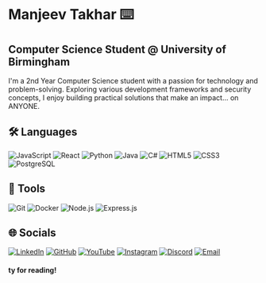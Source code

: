 # Manjeev Takhar ⌨️

## Computer Science Student @ University of Birmingham

I'm a 2nd Year Computer Science student with a passion for technology and problem-solving. Exploring various development frameworks and security concepts, I enjoy building practical solutions that make an impact... on ANYONE.

## 🛠️ Languages

![JavaScript](https://img.shields.io/badge/JavaScript-F7DF1E?style=for-the-badge&logo=javascript&logoColor=black)
![React](https://img.shields.io/badge/React-20232A?style=for-the-badge&logo=react&logoColor=61DAFB)
![Python](https://img.shields.io/badge/Python-3776AB?style=for-the-badge&logo=python&logoColor=white)
![Java](https://img.shields.io/badge/Java-ED8B00?style=for-the-badge&logo=openjdk&logoColor=white)
![C#](https://img.shields.io/badge/C%23-239120?style=for-the-badge&logo=c-sharp&logoColor=white)
![HTML5](https://img.shields.io/badge/HTML5-E34F26?style=for-the-badge&logo=html5&logoColor=white)
![CSS3](https://img.shields.io/badge/CSS3-1572B6?style=for-the-badge&logo=css3&logoColor=white)
![PostgreSQL](https://img.shields.io/badge/PostgreSQL-316192?style=for-the-badge&logo=postgresql&logoColor=white)


## 🔧 Tools

![Git](https://img.shields.io/badge/Git-F05032?style=for-the-badge&logo=git&logoColor=white)
![Docker](https://img.shields.io/badge/Docker-2CA5E0?style=for-the-badge&logo=docker&logoColor=white)
![Node.js](https://img.shields.io/badge/Node.js-339933?style=for-the-badge&logo=nodedotjs&logoColor=white)
![Express.js](https://img.shields.io/badge/Express.js-000000?style=for-the-badge&logo=express&logoColor=white)

## 🌐 Socials

[![LinkedIn](https://img.shields.io/badge/LinkedIn-0077B5?style=for-the-badge&logo=linkedin&logoColor=white)](https://linkedin.com/in/manjeevtakhar)
[![GitHub](https://img.shields.io/badge/GitHub-100000?style=for-the-badge&logo=github&logoColor=white)](https://github.com/mxnjv)
[![YouTube](https://img.shields.io/badge/YouTube-FF0000?style=for-the-badge&logo=youtube&logoColor=white)](https://youtube.com/@alludetech)
[![Instagram](https://img.shields.io/badge/Instagram-E4405F?style=for-the-badge&logo=instagram&logoColor=white)](https://instagram.com/m7anj)
[![Discord](https://img.shields.io/badge/Discord-5865F2?style=for-the-badge&logo=discord&logoColor=white)](https://discordapp.com/users/m9anj)
[![Email](https://img.shields.io/badge/Email-005FF9?style=for-the-badge&logo=mail.ru&logoColor=white)](mailto:ManjeevT@hotmail.com)

#### ty for reading!
